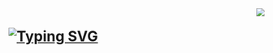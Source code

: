 <img align="right" src="https://visitor-badge.laobi.icu/badge?page_id=xrikoo.xrikoo" />

<h1 align="centre">
  <a href="https://git.io/typing-svg">
    <img href="https://git.io/typing-svg"><img src="https://readme-typing-svg.demolab.com?font=Bitter&size=35&duration=4000&pause=1000&color=2CF782&vCenter=true&random=false&width=500&height=70&lines=Hi+There!+%F0%9F%91%8B;Riko+Here!" alt="Typing SVG" /></a>
  </a>
</h1>
